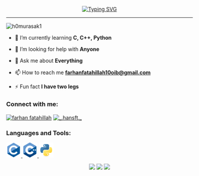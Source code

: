<p align="center">
<a href="https://git.io/typing-svg"><img src="https://readme-typing-svg.herokuapp.com?font=Poppins&size=34&pause=1000&color=7D7C7C&center=true&vCenter=true&random=false&width=900&height=40&lines=Hi.;I'm+Farhan+Fatahillah.;U+Can+Call+Me+Hans;Student+Developer+at+Esa+Unggul+University" alt="Typing SVG" /></a>
</p>

___

<p align="left"> <img src="https://komarev.com/ghpvc/?username=h0murasak1&label=Profile%20views&color=0e75b6&style=flat" alt="h0murasak1" /> </p>

- 🌱 I’m currently learning **C, C++, Python**

- 🤝 I’m looking for help with **Anyone**

- 💬 Ask me about **Everything**

- 📫 How to reach me **farhanfatahillah10oib@gmail.com**

- ⚡ Fun fact **I have two legs**

<h3 align="left">Connect with me:</h3>
<p align="left">
<a href="https://fb.com/farhan fatahillah" target="blank"><img align="center" src="https://raw.githubusercontent.com/rahuldkjain/github-profile-readme-generator/master/src/images/icons/Social/facebook.svg" alt="farhan fatahillah" height="30" width="40" /></a>
<a href="https://instagram.com/_.hansft._" target="blank"><img align="center" src="https://raw.githubusercontent.com/rahuldkjain/github-profile-readme-generator/master/src/images/icons/Social/instagram.svg" alt="_.hansft._" height="30" width="40" /></a>
</p>

<h3 align="left">Languages and Tools:</h3>
<p align="left"> <a href="https://www.cprogramming.com/" target="_blank" rel="noreferrer"> <img src="https://raw.githubusercontent.com/devicons/devicon/master/icons/c/c-original.svg" alt="c" width="40" height="40"/> </a> <a href="https://www.w3schools.com/cpp/" target="_blank" rel="noreferrer"> <img src="https://raw.githubusercontent.com/devicons/devicon/master/icons/cplusplus/cplusplus-original.svg" alt="cplusplus" width="40" height="40"/> </a> <a href="https://www.python.org" target="_blank" rel="noreferrer"> <img src="https://raw.githubusercontent.com/devicons/devicon/master/icons/python/python-original.svg" alt="python" width="40" height="40"/> </a> </p>

<p align="center">
<img height="50%" width="auto" src ="https://github-readme-stats.vercel.app/api?username=h0murasak1&show_icons=true&count_private=true&theme=nord&hide_border=true&hide=issues,contribs&bg_color=00000000">
  <img height="50%" width="auto" src ="https://github-readme-stats.vercel.app/api/top-langs/?username=h0murasak1&layout=compact&hide_border=true&theme=nord&bg_color=00000000&langs_count=6&hide=jupyter%20notebook,tex,css,php&exclude_repo=Pacman-AI">
  <img src ="https://github-readme-streak-stats.herokuapp.com?user=h0murasak1&theme=nord&hide_border=true&background=FFFFFF00">
</p>

